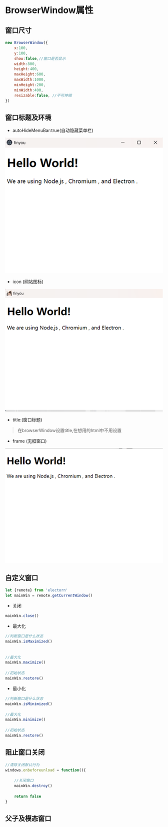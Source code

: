 # BrowserWindow属性

## 窗口尺寸

```js
new BrowserWindow({
    x:100,
    y:100,
    show:false,//窗口是否显示
    width:800,
    height:400,
    maxHeight:600,
    maxWidth:1000,
    minHeight:200,
    minWidth:400,
    resizable:false, //不可伸缩
})

```

## 窗口标题及环境

- autoHideMenuBar:true(自动隐藏菜单栏)

![](.\\images\\image1.png)

- icon (网站图标)

![](.\\images\\image2.png)

- title:(窗口标题)

>在browserWindow设置title,在想用的html中不用设置

- frame (无框窗口)

![](.\\images\\image3.png)

## 自定义窗口
```js
let {remote} from 'electorn'
let mainWin = remote.getCurrentWindow()
```
- 关闭
```js
mainWin.close()
```
- 最大化

```js
//判断窗口是什么状态
mainWin.isMaximized()


//最大化
mainWin.maximize()

//初始状态
mainWin.restore()

```
- 最小化
```js
//判断窗口是什么状态
mainWin.isMinimized()

//最大化
mainWin.minimize()

//初始状态
mainWin.restore()
```
 
## 阻止窗口关闭

```js
//清除关闭默认行为
windows.onbeforeunload = function(){

    //关闭窗口
    mainWin.destroy()

    return false
}
```

## 父子及模态窗口